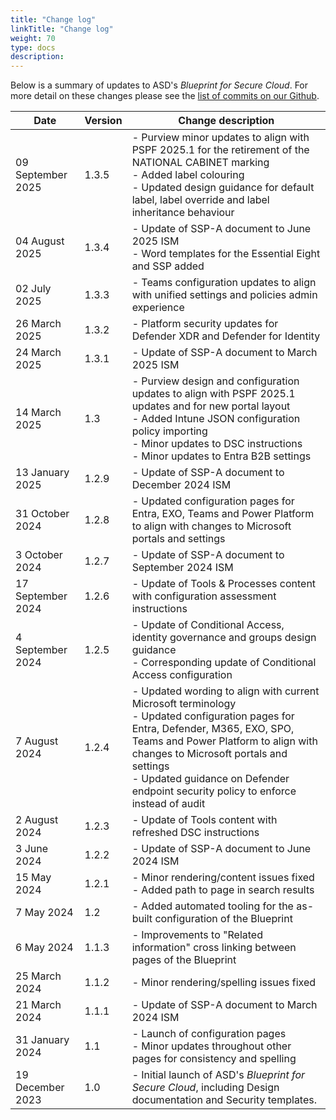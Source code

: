 ```yaml
---
title: "Change log"
linkTitle: "Change log"
weight: 70
type: docs
description:
---
```


Below is a summary of updates to ASD's *Blueprint for Secure Cloud*. For more detail on these changes please see the [⁠list of commits on our Github](https://github.com/ASD-Blueprint/ASD-Blueprint-for-Secure-Cloud/commits/main/).

| Date              | Version | Change description                                                                                                                                                                                                                                                                                          |
| ----------------- | ------- | ----------------------------------------------------------------------------------------------------------------------------------------------------------------------------------------------------------------------------------------------------------------------------------------------------------- |
| 09 September 2025 | 1.3.5   | - Purview minor updates to align with PSPF 2025.1 for the retirement of the NATIONAL CABINET marking<br>- Added label colouring<br>- Updated design guidance for default label, label override and label inheritance behaviour                                                                              |
| 04 August 2025    | 1.3.4   | - Update of SSP-A document to June 2025 ISM<br>- Word templates for the Essential Eight and SSP added                                                                                                                                                                                                       |
| 02 July 2025      | 1.3.3   | - Teams configuration updates to align with unified settings and policies admin experience                                                                                                                                                                                                                  |
| 26 March 2025     | 1.3.2   | - Platform security updates for Defender XDR and Defender for Identity                                                                                                                                                                                                                                      |
| 24 March 2025     | 1.3.1   | - Update of SSP-A document to March 2025 ISM                                                                                                                                                                                                                                                                |
| 14 March 2025     | 1.3     | - Purview design and configuration updates to align with PSPF 2025.1 updates and for new portal layout<br>- Added Intune JSON configuration policy importing<br>- Minor updates to DSC instructions<br>- Minor updates to Entra B2B settings                                                                |
| 13 January 2025   | 1.2.9   | - Update of SSP-A document to December 2024 ISM                                                                                                                                                                                                                                                             |
| 31 October 2024   | 1.2.8   | - Updated configuration pages for Entra, EXO, Teams and Power Platform to align with changes to Microsoft portals and settings                                                                                                                                                                              |
| 3 October 2024    | 1.2.7   | - Update of SSP-A document to September 2024 ISM                                                                                                                                                                                                                                                            |
| 17 September 2024 | 1.2.6   | - Update of Tools & Processes content with configuration assessment instructions                                                                                                                                                                                                                            |
| 4 September 2024  | 1.2.5   | - Update of Conditional Access, identity governance and groups design guidance<br>- Corresponding update of Conditional Access configuration                                                                                                                                                                |
| 7 August 2024     | 1.2.4   | - Updated wording to align with current Microsoft terminology<br>- Updated configuration pages for Entra, Defender, M365, EXO, SPO, Teams and Power Platform to align with changes to Microsoft portals and settings<br>- Updated guidance on Defender endpoint security policy to enforce instead of audit |
| 2 August 2024     | 1.2.3   | - Update of Tools content with refreshed DSC instructions                                                                                                                                                                                                                                                   |
| 3 June 2024       | 1.2.2   | - Update of SSP-A document to June 2024 ISM                                                                                                                                                                                                                                                                 |
| 15 May 2024       | 1.2.1   | - Minor rendering/content issues fixed<br>- Added path to page in search results                                                                                                                                                                                                                            |
| 7 May 2024        | 1.2     | - Added automated tooling for the as-built configuration of the Blueprint                                                                                                                                                                                                                                   |
| 6 May 2024        | 1.1.3   | - Improvements to "Related information" cross linking between pages of the Blueprint                                                                                                                                                                                                                        |
| 25 March 2024     | 1.1.2   | - Minor rendering/spelling issues fixed                                                                                                                                                                                                                                                                     |
| 21 March 2024     | 1.1.1   | - Update of SSP-A document to March 2024 ISM                                                                                                                                                                                                                                                                |
| 31 January 2024   | 1.1     | - Launch of configuration pages<br>- Minor updates throughout other pages for consistency and spelling                                                                                                                                                                                                      |
| 19 December 2023  | 1.0     | - Initial launch of ASD's *Blueprint for Secure Cloud*, including Design documentation and Security templates.                                                                                                                                                                                              |
